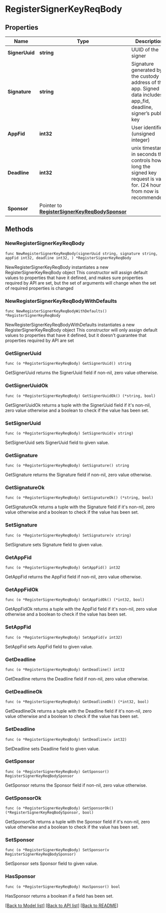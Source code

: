 # RegisterSignerKeyReqBody

## Properties

Name | Type | Description | Notes
------------ | ------------- | ------------- | -------------
**SignerUuid** | **string** | UUID of the signer | 
**Signature** | **string** | Signature generated by the custody address of the app. Signed data includes app_fid, deadline, signer’s public key | 
**AppFid** | **int32** | User identifier (unsigned integer) | 
**Deadline** | **int32** | unix timestamp in seconds that controls how long the signed key request is valid for. (24 hours from now is recommended) | 
**Sponsor** | Pointer to [**RegisterSignerKeyReqBodySponsor**](RegisterSignerKeyReqBodySponsor.md) |  | [optional] 

## Methods

### NewRegisterSignerKeyReqBody

`func NewRegisterSignerKeyReqBody(signerUuid string, signature string, appFid int32, deadline int32, ) *RegisterSignerKeyReqBody`

NewRegisterSignerKeyReqBody instantiates a new RegisterSignerKeyReqBody object
This constructor will assign default values to properties that have it defined,
and makes sure properties required by API are set, but the set of arguments
will change when the set of required properties is changed

### NewRegisterSignerKeyReqBodyWithDefaults

`func NewRegisterSignerKeyReqBodyWithDefaults() *RegisterSignerKeyReqBody`

NewRegisterSignerKeyReqBodyWithDefaults instantiates a new RegisterSignerKeyReqBody object
This constructor will only assign default values to properties that have it defined,
but it doesn't guarantee that properties required by API are set

### GetSignerUuid

`func (o *RegisterSignerKeyReqBody) GetSignerUuid() string`

GetSignerUuid returns the SignerUuid field if non-nil, zero value otherwise.

### GetSignerUuidOk

`func (o *RegisterSignerKeyReqBody) GetSignerUuidOk() (*string, bool)`

GetSignerUuidOk returns a tuple with the SignerUuid field if it's non-nil, zero value otherwise
and a boolean to check if the value has been set.

### SetSignerUuid

`func (o *RegisterSignerKeyReqBody) SetSignerUuid(v string)`

SetSignerUuid sets SignerUuid field to given value.


### GetSignature

`func (o *RegisterSignerKeyReqBody) GetSignature() string`

GetSignature returns the Signature field if non-nil, zero value otherwise.

### GetSignatureOk

`func (o *RegisterSignerKeyReqBody) GetSignatureOk() (*string, bool)`

GetSignatureOk returns a tuple with the Signature field if it's non-nil, zero value otherwise
and a boolean to check if the value has been set.

### SetSignature

`func (o *RegisterSignerKeyReqBody) SetSignature(v string)`

SetSignature sets Signature field to given value.


### GetAppFid

`func (o *RegisterSignerKeyReqBody) GetAppFid() int32`

GetAppFid returns the AppFid field if non-nil, zero value otherwise.

### GetAppFidOk

`func (o *RegisterSignerKeyReqBody) GetAppFidOk() (*int32, bool)`

GetAppFidOk returns a tuple with the AppFid field if it's non-nil, zero value otherwise
and a boolean to check if the value has been set.

### SetAppFid

`func (o *RegisterSignerKeyReqBody) SetAppFid(v int32)`

SetAppFid sets AppFid field to given value.


### GetDeadline

`func (o *RegisterSignerKeyReqBody) GetDeadline() int32`

GetDeadline returns the Deadline field if non-nil, zero value otherwise.

### GetDeadlineOk

`func (o *RegisterSignerKeyReqBody) GetDeadlineOk() (*int32, bool)`

GetDeadlineOk returns a tuple with the Deadline field if it's non-nil, zero value otherwise
and a boolean to check if the value has been set.

### SetDeadline

`func (o *RegisterSignerKeyReqBody) SetDeadline(v int32)`

SetDeadline sets Deadline field to given value.


### GetSponsor

`func (o *RegisterSignerKeyReqBody) GetSponsor() RegisterSignerKeyReqBodySponsor`

GetSponsor returns the Sponsor field if non-nil, zero value otherwise.

### GetSponsorOk

`func (o *RegisterSignerKeyReqBody) GetSponsorOk() (*RegisterSignerKeyReqBodySponsor, bool)`

GetSponsorOk returns a tuple with the Sponsor field if it's non-nil, zero value otherwise
and a boolean to check if the value has been set.

### SetSponsor

`func (o *RegisterSignerKeyReqBody) SetSponsor(v RegisterSignerKeyReqBodySponsor)`

SetSponsor sets Sponsor field to given value.

### HasSponsor

`func (o *RegisterSignerKeyReqBody) HasSponsor() bool`

HasSponsor returns a boolean if a field has been set.


[[Back to Model list]](../README.md#documentation-for-models) [[Back to API list]](../README.md#documentation-for-api-endpoints) [[Back to README]](../README.md)


